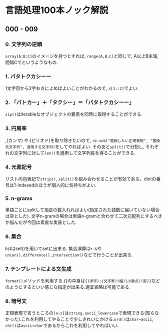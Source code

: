 # 言語処理100本ノック解説

## 000 - 009

### 0. 文字列の逆順

```array[A:B:C]```のイメージを持つとすれば, ```range(A,B,C)```と同じで,
A以上B未満, 間隔Cでというようなもの.

### 1. パタトクカシーー

1文字目から2字おきによめばよいことがわかるので, ```s[1::2]```でよい.

### 2. 「パトカー」＋「タクシー」＝「パタトクカシーー」

```zip()```はiterableなオブジェクトの要素を同時に取得することができる.

### 3. 円周率

,(カンマ) や.(ピリオド)を取り除きたいので, ```re.sub("置換したい正規表現", "置換先文字列", 適用する文字列)```をしてやればよい.
そのあと```split()```で分割し, それぞれの文字列に対して```len()```を適用して文字列長を得ることができる.

### 4. 元素記号

リスト内包表記で```strip()```, ```split()```を組み合わせることが有効である。dictの番号は1-indexedのほうが個人的に気持ちがよい.

### 5. n-grams

単語ごとにsplitして指定の数入れればよい(指定された語数に届いていない場合は空とした). 文字n-gramの場合は単語n-gramと合わせて二次元配列にするべきか悩んだが今回は素直な実装とした.

### 6. 集合

listはset()を用いてsetに出来る. 集合演算は```+-&```や```union(),difference(),intersection()```などで行うことが出来る.

### 7. テンプレートによる文生成

```format()```メソッドを利用する.{}の中身は```{(添字):(文字寄)(幅)(小数点)(型)}```などのようにするといい感じな指定が出来る.適宜省略は可能である.

### 8. 暗号文

正規表現で言うところの```[a-z]```は```string.ascii_lowercase```で表現できる(知らなかった).これを利用してやることで少しきれいにかける.```ord()```は```char→ascii```, ```chr()```は```ascii→char```であるからこれを利用してやればいい.